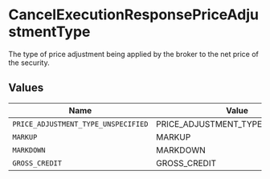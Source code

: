 # CancelExecutionResponsePriceAdjustmentType

The type of price adjustment being applied by the broker to the net price of the security.


## Values

| Name                                | Value                               |
| ----------------------------------- | ----------------------------------- |
| `PRICE_ADJUSTMENT_TYPE_UNSPECIFIED` | PRICE_ADJUSTMENT_TYPE_UNSPECIFIED   |
| `MARKUP`                            | MARKUP                              |
| `MARKDOWN`                          | MARKDOWN                            |
| `GROSS_CREDIT`                      | GROSS_CREDIT                        |